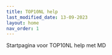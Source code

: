 ```yaml
---
title: TOP10NL help
last_modified_date: 13-09-2023
layout: home
nav_order: 1
---
```


Startpagina voor TOP10NL help met MD